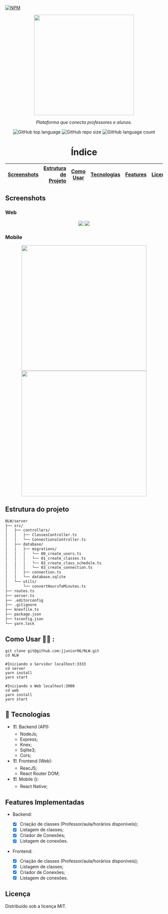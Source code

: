 <!--
*** Obrigado por estar vendo o nosso README!
*** Se você tiver alguma sugestão que possa melhorá-lo, dê um fork no repositório e crie uma Pull Request
*** ou abra uma Issue com a tag "sugestão". :D
-->

[![NPM](https://img.shields.io/npm/l/react-native-template-rocketseat-advanced.svg)](https://choosealicense.com/licenses/mit)

<p align="center">
<img src="https://user-images.githubusercontent.com/47749249/89240844-b897e700-d5d3-11ea-850d-5f95d08833c7.png" width="320px"/>
<p align="center"><i>Plataforma que conecta professores e alunos.</i></p>
</p>

<p align="center">
<img alt="GitHub top language" src="https://img.shields.io/github/languages/top/jjunior96/NLW?color=%236842c2">
<img alt="GitHub repo size" src="https://img.shields.io/github/repo-size/jjunior96/NLW?color=%236842c2&logoColor=%236842c2" />
<img alt="GitHub language count" src="https://img.shields.io/github/languages/count/jjunior96/NLW?color=%236842c2">
</p>

<h1 align="center">Índice</h1>
 
[Screenshots](#screenshots)  | [Estrutura de Projeto](#estrutura-do-projeto)  | [Como Usar](#como-usar)  | [Tecnologias](#rocket-tecnologias)  |  [Features](#features-implementadas)  |  [Licença](#licença)  
:-------:                  | ------:                                        |:-------:                 | ------:                             | ------:                               | ------:

## Screenshots

### Web

<p align="center">
<img src="https://user-images.githubusercontent.com/30422190/89197232-ca509e80-d581-11ea-9fa4-b0ab23fec2e4.png">
<img src="https://user-images.githubusercontent.com/30422190/89197238-ccb2f880-d581-11ea-8f96-90583fe94b35.png">
</p>

### Mobile

<p align="center">
<img src="https://user-images.githubusercontent.com/30422190/89578716-f893df80-d808-11ea-9f37-a58beeba0451.jpg" width="400">
<img src="https://user-images.githubusercontent.com/30422190/89578719-faf63980-d808-11ea-96b5-ed359d2647c1.jpg" width="400">
</p>

## Estrutura do projeto

```bash
NLW/server
├── src/
│   ├── controllers/
│   │   ├── ClassesController.ts
│   │   └── ConnectionsController.ts
│   ├── database/
│   │   ├── migrations/
│   │   │   └── 00_create_users.ts
│   │   │   └── 01_create_classes.ts
│   │   │   └── 02_create_class_schedule.ts
│   │   │   └── 03_create_connection.ts
│   │   ├── connection.ts
│   │   └── database.sqlite
│   └── utils/
│       └── convertHoursToMinutes.ts
├── routes.ts
├── server.ts
├── .editorconfig
├── .gitignore
├── knexfile.ts
├── package.json
├── tsconfig.json
└── yarn.lock
```

## Como Usar 👨‍💻️ :

```shell
git clone git@github.com:jjunior96/NLW.git
cd NLW

#Iniciando o Servidor localhost:3333
cd server
yarn install
yarn start

#Iniciando o Web localhost:3000
cd web
yarn install
yarn start
```

## :rocket: Tecnologias

- 🏗️ Backend (API):
  - NodeJs;
  - Express;
  - Knex;
  - Sqlite3;
  - Cors;
- 🏗️ Frontend (Web):
  - ReacJS;
  - React Router DOM;
- 🏗️ Mobile ():
  - React Native;

## Features Implementadas

- Backend:

  - [x] Criação de classes (Professor/aula/horários disponíveis);
  - [x] Listagem de classes;
  - [x] Criador de Conexões;
  - [x] Listagem de conexões.

- Frontend:
  - [x] Criação de classes (Professor/aula/horários disponíveis);
  - [x] Listagem de classes;
  - [x] Criador de Conexões;
  - [x] Listagem de conexões.

## Licença

Distribuído sob a licença MIT.
